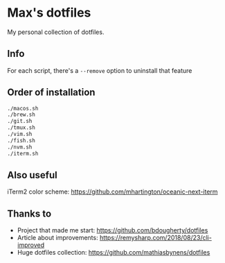 # Max's dotfiles
My personal collection of dotfiles.

## Info
For each script, there's a `--remove` option to uninstall that feature

## Order of installation
```bash
./macos.sh
./brew.sh
./git.sh
./tmux.sh
./vim.sh
./fish.sh
./nvm.sh
./iterm.sh
```

## Also useful
iTerm2 color scheme: https://github.com/mhartington/oceanic-next-iterm

## Thanks to
- Project that made me start: https://github.com/bdougherty/dotfiles
- Article about improvements: https://remysharp.com/2018/08/23/cli-improved
- Huge dotfiles collection: https://github.com/mathiasbynens/dotfiles
